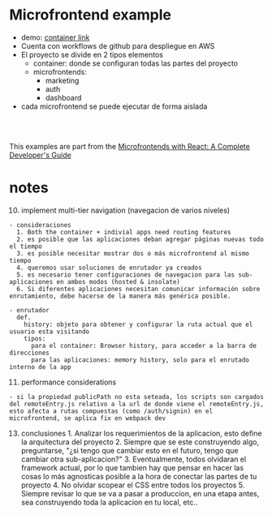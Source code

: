 # Microfrontend example

- demo: [container link](https://d25r8cz522r7xf.cloudfront.net/)
- Cuenta con workflows de github para despliegue en AWS
- El proyecto se divide en 2 tipos elementos
  - container: donde se configuran todas las partes del proyecto
  - microfrontends:
    - marketing
    - auth
    - dashboard
 - cada microfrontend se puede ejecutar de forma aislada
    
<br>
<br>

This examples are part from the [Microfrontends with React: A Complete Developer's Guide](https://www.udemy.com/course/microfrontend-course/)

# notes
  10. implement multi-tier navigation (navegacion de varios niveles)

    - consideraciones
      1. Both the container + indivial apps need routing features
      2. es posible que las aplicaciones deban agregar páginas nuevas todo el tiempo
      3. es posible necesitar mostrar dos o más microfrontend al mismo tiempo
      4. queremos usar soluciones de enrutador ya creados
      5. es necesario tener configuraciones de navegacion para las sub-aplicaciones en ambos modos (hosted & insolate)
      6. Si diferentes aplicaciones necesitan comunicar información sobre enrutamiento, debe hacerse de la manera más genérica posible.

    - enrutador
      def.
        history: objeto para obtener y configurar la ruta actual que el usuario esta visitando
        tipos:
          para el container: Browser history, para acceder a la barra de direcciones
          para las aplicaciones: memory history, solo para el enrutado interno de la app

  11. performance considerations

    - si la propiedad publicPath no esta seteada, los scripts son cargados del remoteEntry.js relativo a la url de donde viene el remoteEntry.js, esto afecta a rutas compuestas (como /auth/signin) en el microfrontend, se aplica fix en webpack dev

  13. conclusiones
    1. Analizar los requerimientos de la aplicacion, esto define la arquitectura del proyecto
    2. Siempre que se este construyendo algo, preguntarse, "¿si tengo que cambiar esto en el futuro, tengo que cambiar otra sub-aplicacion?"
    3. Eventualmente, todos olvidaran el framework actual, por lo que tambien hay que pensar en hacer las cosas lo más agnosticas posible a la hora de conectar las partes de tu proyecto
    4. No olvidar scopear el CSS entre todos los proyectos
    5. Siempre revisar lo que se va a pasar a produccion, en una etapa antes, sea construyendo toda la aplicacion en tu local, etc..

